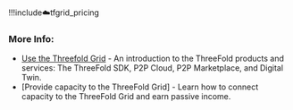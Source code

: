 !!!include:cloud:tfgrid_pricing

### More Info:

- [Use the Threefold Grid](use_tfgrid) - An introduction to the ThreeFold products and services: The ThreeFold SDK, P2P Cloud, P2P Marketplace, and Digital Twin.
- [Provide capacity to the ThreeFold Grid] - Learn how to connect capacity to the ThreeFold Grid and earn passive income.
